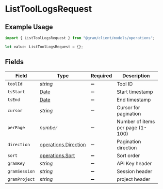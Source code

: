 # ListToolLogsRequest

## Example Usage

```typescript
import { ListToolLogsRequest } from "@gram/client/models/operations";

let value: ListToolLogsRequest = {};
```

## Fields

| Field                                                                                         | Type                                                                                          | Required                                                                                      | Description                                                                                   |
| --------------------------------------------------------------------------------------------- | --------------------------------------------------------------------------------------------- | --------------------------------------------------------------------------------------------- | --------------------------------------------------------------------------------------------- |
| `toolId`                                                                                      | *string*                                                                                      | :heavy_minus_sign:                                                                            | Tool ID                                                                                       |
| `tsStart`                                                                                     | [Date](https://developer.mozilla.org/en-US/docs/Web/JavaScript/Reference/Global_Objects/Date) | :heavy_minus_sign:                                                                            | Start timestamp                                                                               |
| `tsEnd`                                                                                       | [Date](https://developer.mozilla.org/en-US/docs/Web/JavaScript/Reference/Global_Objects/Date) | :heavy_minus_sign:                                                                            | End timestamp                                                                                 |
| `cursor`                                                                                      | *string*                                                                                      | :heavy_minus_sign:                                                                            | Cursor for pagination                                                                         |
| `perPage`                                                                                     | *number*                                                                                      | :heavy_minus_sign:                                                                            | Number of items per page (1-100)                                                              |
| `direction`                                                                                   | [operations.Direction](../../models/operations/direction.md)                                  | :heavy_minus_sign:                                                                            | Pagination direction                                                                          |
| `sort`                                                                                        | [operations.Sort](../../models/operations/sort.md)                                            | :heavy_minus_sign:                                                                            | Sort order                                                                                    |
| `gramKey`                                                                                     | *string*                                                                                      | :heavy_minus_sign:                                                                            | API Key header                                                                                |
| `gramSession`                                                                                 | *string*                                                                                      | :heavy_minus_sign:                                                                            | Session header                                                                                |
| `gramProject`                                                                                 | *string*                                                                                      | :heavy_minus_sign:                                                                            | project header                                                                                |